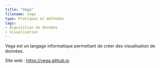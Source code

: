 ```yaml
---
title: "Vega"
filename: vega
type: Pratiques et méthodes
tags:
- Acquisition de données
- Visualisation
---
```


Vega est un langage informatique permettant de créer des visualisation de données.

Site web : <https://vega.github.io>

